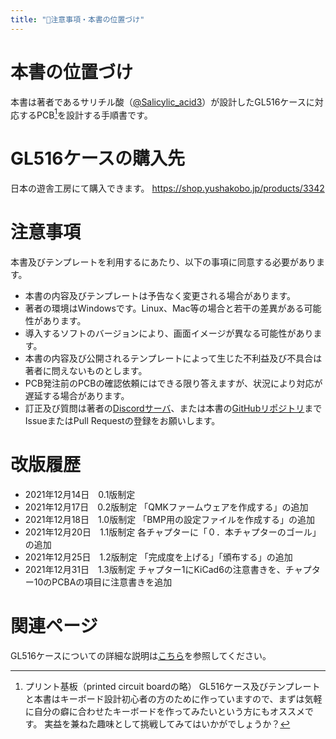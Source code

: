 ```yaml
---
title: "📝注意事項・本書の位置づけ"
---
```


# 本書の位置づけ

本書は著者であるサリチル酸（[@Salicylic_acid3](https://twitter.com/Salicylic_acid3)）が設計したGL516ケースに対応するPCB[^1]を設計する手順書です。
[^1]: プリント基板（printed circuit boardの略）
GL516ケース及びテンプレートと本書はキーボード設計初心者の方のために作っていますので、まずは気軽に自分の癖に合わせたキーボードを作ってみたいという方にもオススメです。
実益を兼ねた趣味として挑戦してみてはいかがでしょうか？

# GL516ケースの購入先

日本の遊舎工房にて購入できます。
https://shop.yushakobo.jp/products/3342

# 注意事項

本書及びテンプレートを利用するにあたり、以下の事項に同意する必要があります。
- 本書の内容及びテンプレートは予告なく変更される場合があります。
- 著者の環境はWindowsです。Linux、Mac等の場合と若干の差異がある可能性があります。
- 導入するソフトのバージョンにより、画面イメージが異なる可能性があります。
- 本書の内容及び公開されるテンプレートによって生じた不利益及び不具合は著者に問えないものとします。
- PCB発注前のPCBの確認依頼にはできる限り答えますが、状況により対応が遅延する場合があります。
- 訂正及び質問は著者の[Discordサーバ](https://salicylic-acid3.hatenablog.com/entry/welcome-discord)、または本書の[GitHubリポジトリ](https://github.com/Salicylic-acid3/Zenn-Content-Public)までIssueまたはPull Requestの登録をお願いします。

# 改版履歴

- 2021年12月14日　0.1版制定
- 2021年12月17日　0.2版制定
「QMKファームウェアを作成する」の追加
- 2021年12月18日　1.0版制定
「BMP用の設定ファイルを作成する」の追加
- 2021年12月20日　1.1版制定
各チャプターに「０．本チャプターのゴール」の追加
- 2021年12月25日　1.2版制定
「完成度を上げる」「頒布する」の追加
- 2021年12月31日　1.3版制定
チャプター1にKiCad6の注意書きを、チャプター10のPCBAの項目に注意書きを追加

# 関連ページ
GL516ケースについての詳細な説明は[こちら](https://salicylic-acid3.hatenablog.com/entry/gl516-introduction)を参照してください。


